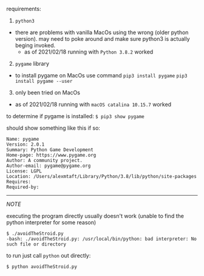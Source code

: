 
requirements: 
1. `python3`
* there are problems with vanilla MacOs using the wrong (older python version). may need to poke around and make sure python3 is
actually beging invoked.
  * as of 2021/02/18 running with `Python 3.8.2` worked
2. `pygame` library 
  * to install pygame on MacOs use command `pip3 install pygame`
  `pip3 install pygame --user`
3. only been tried on MacOs
  * as of 2021/02/18 running with `macOS catalina 10.15.7` worked

to determine if pygame is installed: 
`$ pip3 show pygame`

should show something like this if so:
```
Name: pygame
Version: 2.0.1
Summary: Python Game Development
Home-page: https://www.pygame.org
Author: A community project.
Author-email: pygame@pygame.org
License: LGPL
Location: /Users/alexmtaft/Library/Python/3.8/lib/python/site-packages
Requires:
Required-by:
```

-----------------------------

*NOTE* 

executing the program directly usually doesn't work (unable to find the python interpreter for some reason)

```
$ ./avoidTheStroid.py
-bash: ./avoidTheStroid.py: /usr/local/bin/python: bad interpreter: No such file or directory
```

to run just call `python` out directly: 
```
$ python avoidTheStroid.py
```




